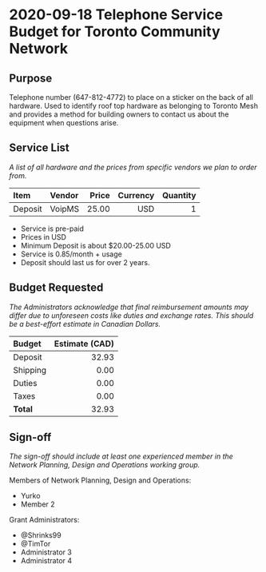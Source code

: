 # 2020-09-18 Telephone Service Budget for Toronto Community Network

## Purpose

Telephone number (647-812-4772) to place on a sticker on the back of all hardware. Used to identify roof top hardware as belonging to Toronto Mesh and provides a method for building owners to contact us about the equipment when questions arise.

## Service List

_A list of all hardware and the prices from specific vendors we plan to order from._

| Item   | Vendor   | Price | Currency | Quantity |
|:-------|:---------|------:|---------:|---------:|
| Deposit|   VoipMS | 25.00 |      USD |        1 |

- Service is pre-paid
- Prices in USD
- Minimum Deposit is about $20.00-25.00 USD
- Service is 0.85/month + usage
- Deposit should last us for over 2 years.

## Budget Requested

_The Administrators acknowledge that final reimbursement amounts may differ due to unforeseen costs like duties and exchange rates. This should be a best-effort estimate in Canadian Dollars._

| Budget    | Estimate (CAD) |
|:----------|---------------:|
| Deposit   |          32.93 |
| Shipping  |           0.00 |
| Duties    |           0.00 |
| Taxes     |           0.00 |
| **Total** |          32.93 |

## Sign-off

_The sign-off should include at least one experienced member in the Network Planning, Design and Operations working group._

Members of Network Planning, Design and Operations:
- Yurko
- Member 2

Grant Administrators:
- @Shrinks99
- @TimTor
- Administrator 3
- Administrator 4
